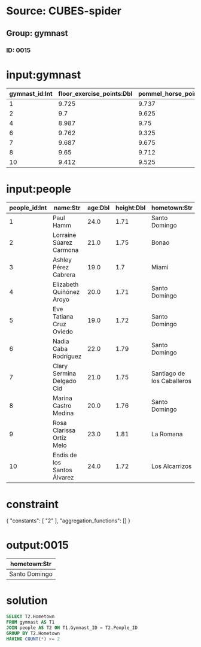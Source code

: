 # Source: CUBES-spider
## Group: gymnast
### ID: 0015

# input:gymnast

| gymnast_id:Int | floor_exercise_points:Dbl | pommel_horse_points:Dbl | rings_points:Dbl | vault_points:Dbl | parallel_bars_points:Dbl | horizontal_bar_points:Dbl | total_points:Dbl |
|---|---|---|---|---|---|---|---|
| 1 | 9.725 | 9.737 | 9.512 | 9.575 | 9.762 | 9.75 | 58.061 |
| 2 | 9.7 | 9.625 | 9.625 | 9.65 | 9.587 | 9.737 | 57.924 |
| 4 | 8.987 | 9.75 | 9.75 | 9.65 | 9.787 | 9.725 | 57.649 |
| 6 | 9.762 | 9.325 | 9.475 | 9.762 | 9.562 | 9.55 | 57.436 |
| 7 | 9.687 | 9.675 | 9.3 | 9.537 | 9.725 | 9.5 | 57.424 |
| 8 | 9.65 | 9.712 | 9.487 | 9.637 | 9.5 | 9.412 | 57.398 |
| 10 | 9.412 | 9.525 | 9.712 | 9.55 | 9.625 | 9.55 | 57.374 |

# input:people

| people_id:Int | name:Str | age:Dbl | height:Dbl | hometown:Str |
|---|---|---|---|---|
| 1 | Paul Hamm | 24.0 | 1.71 | Santo Domingo |
| 2 | Lorraine Súarez Carmona | 21.0 | 1.75 | Bonao |
| 3 | Ashley Pérez Cabrera | 19.0 | 1.7 | Miami |
| 4 | Elizabeth Quiñónez Aroyo | 20.0 | 1.71 | Santo Domingo |
| 5 | Eve Tatiana Cruz Oviedo | 19.0 | 1.72 | Santo Domingo |
| 6 | Nadia Caba Rodríguez | 22.0 | 1.79 | Santo Domingo |
| 7 | Clary Sermina Delgado Cid | 21.0 | 1.75 | Santiago de los Caballeros |
| 8 | Marina Castro Medina | 20.0 | 1.76 | Santo Domingo |
| 9 | Rosa Clarissa Ortíz Melo | 23.0 | 1.81 | La Romana |
| 10 | Endis de los Santos Álvarez | 24.0 | 1.72 | Los Alcarrizos |

# constraint

{
  "constants": [
    "2"
  ],
  "aggregation_functions": []
}

# output:0015

| hometown:Str |
|---|
| Santo Domingo |

# solution

```sql
SELECT T2.Hometown
FROM gymnast AS T1
JOIN people AS T2 ON T1.Gymnast_ID = T2.People_ID
GROUP BY T2.Hometown
HAVING COUNT(*) >= 2
```
